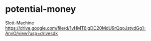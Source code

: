 # potential-money
Slott-Machine
https://drive.google.com/file/d/1vHMT6jqDC20MdU9rQqoJstydGg1-AnyO/view?usp=drivesdk
